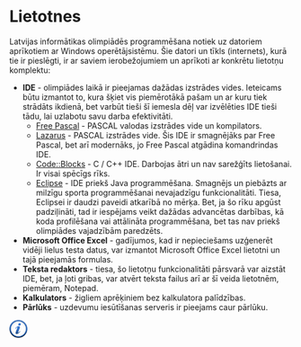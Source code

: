# Lietotnes

Latvijas informātikas olimpiādēs programmēšana notiek uz datoriem aprīkotiem ar Windows operētājsistēmu. Šie datori un tīkls (internets), kurā tie ir pieslēgti, ir ar saviem ierobežojumiem un aprīkoti ar konkrētu lietotņu komplektu:

- **IDE** - olimpiādes laikā ir pieejamas dažādas izstrādes vides. Ieteicams būtu izmantot to, kura šķiet vis piemērotākā pašam un ar kuru tiek strādāts ikdienā, bet varbūt tieši šī iemesla dēļ var izvēlēties IDE tieši tādu, lai uzlabotu savu darba efektivitāti.
    - <a href="http://www.freepascal.org/" target="_blank">Free Pascal</a> - PASCAL valodas izstrādes vide un kompilators.
    - <a href="http://www.lazarus.freepascal.org/" target="_blank">Lazarus</a> - PASCAL izstrādes vide. Šis IDE ir smagnējāks par Free Pascal, bet arī modernāks, jo Free Pascal atgādina komandrindas IDE.
    - <a href="http://www.codeblocks.org/" target="_blank">Code::Blocks</a> - C / C++ IDE. Darbojas ātri un nav sarežģīts lietošanai. Ir visai spēcīgs rīks.
    - <a href="http://www.eclipse.org/" target="_blank">Eclipse</a> - IDE priekš Java programmēšana. Smagnējs un piebāzts ar milzīgu sporta programmēšanai nevajadzīgu funkcionalitāti. Tiesa, Eclipsei ir daudzi paveidi atkarībā no mērķa. Bet, ja šo rīku apgūst padziļināti, tad ir iespējams veikt dažādas advancētas darbības, kā koda profilēšana vai attālināta programmēšana, bet tas nav priekš olimpiādes vajadzībām paredzēts.
- **Microsoft Office Excel** - gadījumos, kad ir nepieciešams uzģenerēt vidēji lielus testa datus, var izmantot Microsoft Office Excel lietotni un tajā pieejamās formulas.
- **Teksta redaktors** - tiesa, šo lietotņu funkcionalitāti pārsvarā var aizstāt IDE, bet, ja ļoti gribas, var atvērt teksta failus arī ar šī veida lietotnēm, piemēram, Notepad.
- **Kalkulators** - žigliem aprēķiniem bez kalkulatora palīdzības.
- **Pārlūks** - uzdevumu iesūtīšanas serveris ir pieejams caur pārlūku.

<a href="http://vip.latnet.lv/lio/doki/IO_norises_kartiba_2014_novads.pdf" target="_blank">![Vairāk informācija](/media/theory/information.png)</a>